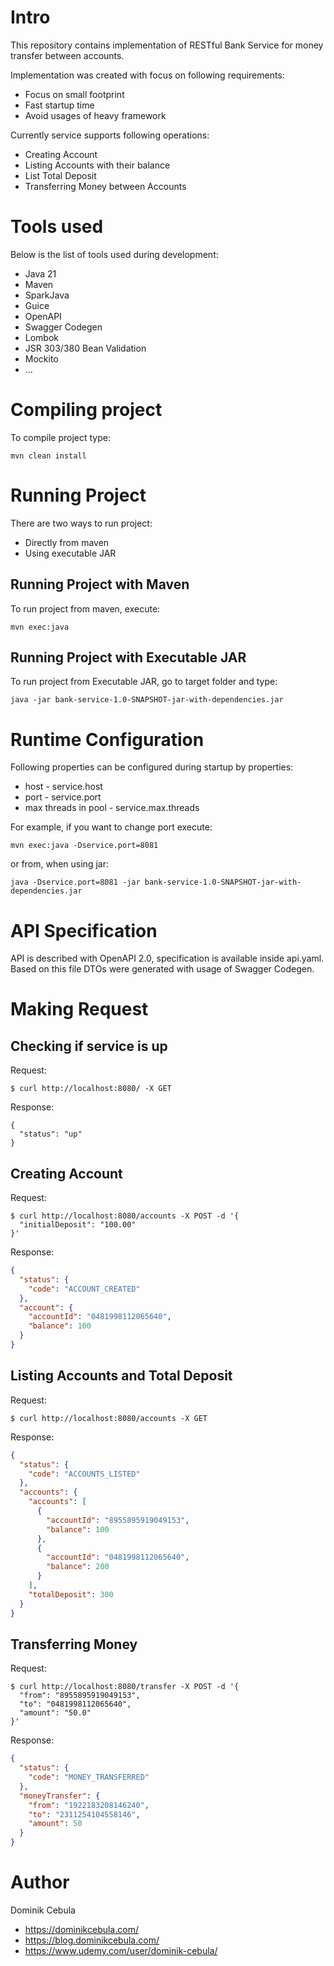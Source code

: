 # Intro

This repository contains implementation of RESTful Bank Service for money transfer between accounts.

Implementation was created with focus on following requirements:

* Focus on small footprint
* Fast startup time
* Avoid usages of heavy framework

Currently service supports following operations:

* Creating Account
* Listing Accounts with their balance
* List Total Deposit
* Transferring Money between Accounts

# Tools used

Below is the list of tools used during development:

* Java 21
* Maven
* SparkJava
* Guice
* OpenAPI
* Swagger Codegen
* Lombok
* JSR 303/380 Bean Validation
* Mockito
* ...

# Compiling project

To compile project type:

```
mvn clean install
```

# Running Project

There are two ways to run project:

* Directly from maven
* Using executable JAR

## Running Project with Maven

To run project from maven, execute:

```
mvn exec:java
```

## Running Project with Executable JAR

To run project from Executable JAR, go to target folder and type:

```
java -jar bank-service-1.0-SNAPSHOT-jar-with-dependencies.jar
```

# Runtime Configuration

Following properties can be configured during startup by properties:

* host - service.host
* port - service.port
* max threads in pool - service.max.threads

For example, if you want to change port execute:

```
mvn exec:java -Dservice.port=8081
```

or from, when using jar:

```
java -Dservice.port=8081 -jar bank-service-1.0-SNAPSHOT-jar-with-dependencies.jar
```

# API Specification

API is described with OpenAPI 2.0, specification is available inside api.yaml.
Based on this file DTOs were generated with usage of Swagger Codegen.

# Making Request

## Checking if service is up

Request:

```
$ curl http://localhost:8080/ -X GET
```

Response:

```
{
  "status": "up"
}
```

## Creating Account

Request:

```
$ curl http://localhost:8080/accounts -X POST -d '{
  "initialDeposit": "100.00"
}'
```

Response:

```json
{
  "status": {
    "code": "ACCOUNT_CREATED"
  },
  "account": {
    "accountId": "0481998112065640",
    "balance": 100
  }
}
```

## Listing Accounts and Total Deposit

Request:

```
$ curl http://localhost:8080/accounts -X GET
```

Response:

```json
{
  "status": {
    "code": "ACCOUNTS_LISTED"
  },
  "accounts": {
    "accounts": [
      {
        "accountId": "8955895919049153",
        "balance": 100
      },
      {
        "accountId": "0481998112065640",
        "balance": 200
      }
    ],
    "totalDeposit": 300
  }
}
```

## Transferring Money

Request:

```
$ curl http://localhost:8080/transfer -X POST -d '{
  "from": "8955895919049153",
  "to": "0481998112065640",
  "amount": "50.0"
}'
```

Response:

```json
{
  "status": {
    "code": "MONEY_TRANSFERRED"
  },
  "moneyTransfer": {
    "from": "1922183208146240",
    "to": "2311254104558146",
    "amount": 50
  }
}
```

# Author

Dominik Cebula

* https://dominikcebula.com/
* https://blog.dominikcebula.com/
* https://www.udemy.com/user/dominik-cebula/
